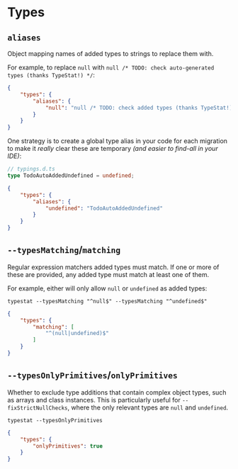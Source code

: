 # Types

## `aliases`

Object mapping names of added types to strings to replace them with.

For example, to replace `null` with `null /* TODO: check auto-generated types (thanks TypeStat!) */`:

```json
{
    "types": {
        "aliases": {
            "null": "null /* TODO: check added types (thanks TypeStat!) */"
        }
    }
}
```

One strategy is to create a global type alias in your code for each migration to make it _really_ clear these are temporary
_(and easier to find-all in your IDE)_:

```typescript
// typings.d.ts
type TodoAutoAddedUndefined = undefined;
```

```json
{
    "types": {
        "aliases": {
            "undefined": "TodoAutoAddedUndefined"
        }
    }
}
```

## `--typesMatching`/`matching`

Regular expression matchers added types must match.
If one or more of these are provided, any added type must match at least one of them.

For example, either will only allow `null` or `undefined` as added types:

```shell
typestat --typesMatching "^null$" --typesMatching "^undefined$"
```

```json
{
    "types": {
        "matching": [
            "^(null|undefined)$"
        ]
    }
}
```

## `--typesOnlyPrimitives`/`onlyPrimitives`

Whether to exclude type additions that contain complex object types, such as arrays and class instances.
This is particularly useful for `--fixStrictNullChecks`, where the only relevant types are `null` and `undefined`.

```shell
typestat --typesOnlyPrimitives
```

```json
{
    "types": {
        "onlyPrimitives": true
    }
}
```
